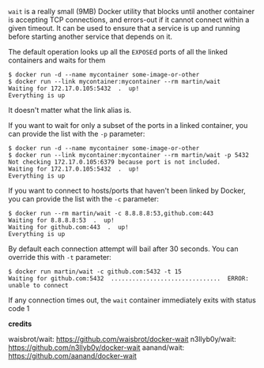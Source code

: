 `wait` is a really small (9MB) Docker utility that blocks until another container is accepting TCP connections, and errors-out if it cannot connect within a given timeout. It can be used to ensure that a service is up and running before starting another service that depends on it.

The default operation looks up all the `EXPOSE`d ports of all the linked containers and waits for them

```shell
$ docker run -d --name mycontainer some-image-or-other
$ docker run --link mycontainer:mycontainer --rm martin/wait
Waiting for 172.17.0.105:5432  .  up!
Everything is up
```

It doesn't matter what the link alias is.

If you want to wait for only a subset of the ports in a linked container, you can provide the list with the `-p` parameter:

```shell
$ docker run -d --name mycontainer some-image-or-other
$ docker run --link mycontainer:mycontainer --rm martin/wait -p 5432
Not checking 172.17.0.105:6379 because port is not included.
Waiting for 172.17.0.105:5432  .  up!
Everything is up
```


If you want to connect to hosts/ports that haven't been linked by Docker, you can provide the list with the `-c` parameter:

```shell
$ docker run --rm martin/wait -c 8.8.8.8:53,github.com:443
Waiting for 8.8.8.8:53  .  up!
Waiting for github.com:443  .  up!
Everything is up
```

By default each connection attempt will bail after 30 seconds. You can override this with `-t` parameter:

```shell
$ docker run martin/wait -c github.com:5432 -t 15
Waiting for github.com:5432  ...............................  ERROR: unable to connect
```

If any connection times out, the `wait` container immediately exits with status code 1

**credits**

waisbrot/wait: https://github.com/waisbrot/docker-wait
n3llyb0y/wait: https://github.com/n3llyb0y/docker-wait
aanand/wait: https://github.com/aanand/docker-wait
